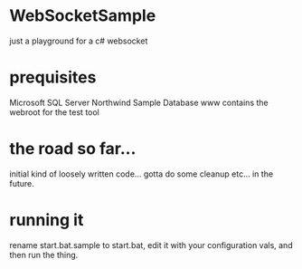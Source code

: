 # WebSocketSample
just a playground for a c# websocket

# prequisites
Microsoft SQL Server
Northwind Sample Database
www contains the webroot for the test tool

# the road so far...
initial kind of loosely written code... gotta do some cleanup etc... in the future.

# running it
rename start.bat.sample to start.bat, edit it with your configuration vals, and then run the thing.
